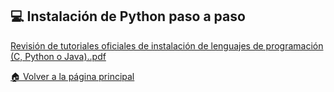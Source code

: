 💻 Instalación de Python paso a paso
---
[Revisión de tutoriales oficiales de instalación de lenguajes de programación (C, Python o Java)..pdf](https://github.com/user-attachments/files/23142849/Revision.de.tutoriales.oficiales.de.instalacion.de.lenguajes.de.programacion.C.Python.o.Java.pdf)

[🏠 Volver a la página principal](https://github.com/eduardo2006soto-dot/Teoria-de-la-programacion/blob/main/inderx.md)
